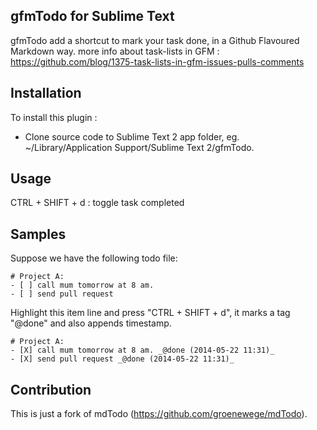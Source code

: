 gfmTodo for Sublime Text
------------------

gfmTodo add a shortcut to mark your task done, in a Github Flavoured Markdown way.
more info about task-lists in GFM :
https://github.com/blog/1375-task-lists-in-gfm-issues-pulls-comments

Installation
------------------

To install this plugin :

* Clone source code to Sublime Text 2 app folder, eg. ~/Library/Application Support/Sublime Text 2/gfmTodo.


Usage 
------------------

CTRL + SHIFT + d : toggle task completed


Samples 
------------------

Suppose we have the following todo file:

    # Project A:
    - [ ] call mum tomorrow at 8 am.
    - [ ] send pull request

Highlight this item line and press "CTRL + SHIFT + d", it marks a tag "@done" and also appends timestamp.

    # Project A:
    - [X] call mum tomorrow at 8 am. _@done (2014-05-22 11:31)_
    - [X] send pull request _@done (2014-05-22 11:31)_

Contribution
------------------

This is just a fork of mdTodo (https://github.com/groenewege/mdTodo).
